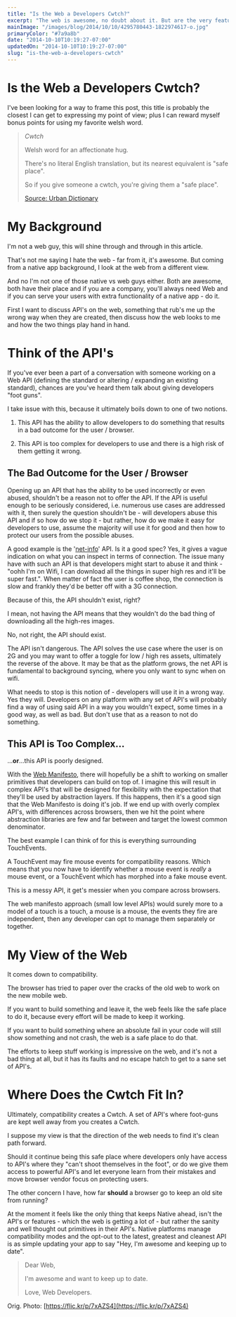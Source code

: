```yaml
---
title: "Is the Web a Developers Cwtch?"
excerpt: "The web is awesome, no doubt about it. But are the very features that make it so powerful, also act as the very thing that holds it back."
mainImage: "/images/blog/2014/10/10/4295780443-1822974617-o.jpg"
primaryColor: "#7a9a8b"
date: "2014-10-10T10:19:27-07:00"
updatedOn: "2014-10-10T10:19:27-07:00"
slug: "is-the-web-a-developers-cwtch"
---
```


# Is the Web a Developers Cwtch? 

I've been looking for a way to frame this post, this title is probably the closest I can get to expressing my point of view; plus I can reward myself bonus points for using my favorite welsh word.

> *Cwtch*
>
> Welsh word for an affectionate hug.
>
> There's no literal English translation, but its nearest equivalent is "safe place".
>
> So if you give someone a cwtch, you're giving them a "safe place". 
>
> [Source: Urban Dictionary](http://www.urbandictionary.com/define.php?term=cwtch)

# My Background

I'm not a web guy, this will shine through and through in this article. 

That's not me saying I hate the web - far from it, it's awesome. But coming from a native app background, I look at the web from a different view.

And no I'm not one of those native vs web guys either. Both are awesome, both have their place and if you are a company, you'll always need Web and if you can serve your users with extra functionality of a native app - do it.

First I want to discuss API's on the web, something that rub's me up the wrong way when they are created, then discuss how the web looks to me and how the two things play hand in hand.

# Think of the API's

If you've ever been a part of a conversation with someone working on a Web API (defining the standard or altering / expanding an existing standard), chances are you've heard them talk about giving developers "foot guns".

I take issue with this, because it ultimately boils down to one of two notions.

1. This API has the ability to allow developers to do something that results in a bad outcome for the user / browser.

2. This API is too complex for developers to use and there is a high risk of them getting it wrong.

## The Bad Outcome for the User / Browser

Opening up an API that has the ability to be used incorrectly or even abused, shouldn't be a reason not to offer the API. If the API is useful enough to be seriously considered, i.e. numerous use cases are addressed with it, then surely the question shouldn't be - will developers abuse this API and if so how do we stop it - but rather, how do we make it easy for developers to use, assume the majority will use it for good and then how to protect our users from the possible abuses.

A good example is the '[net-info](http://w3c.github.io/netinfo/)' API. Is it a good spec? Yes, it gives a vague indication on what you can inspect in terms of connection. The issue many have with such an API is that developers might start to abuse it and think - "oohh I'm on Wifi, I can download all the things in super high res and it'll be super fast.". When matter of fact the user is coffee shop, the connection is slow and frankly they'd be better off with a 3G connection.

Because of this, the API shouldn't exist, right? 

I mean, not having the API means that they wouldn't do the bad thing of downloading all the high-res images.

No, not right, the API should exist. 

The API isn't dangerous. The API solves the use case where the user is on 2G and you may want to offer a toggle for low / high res assets, ultimately the reverse of the above. It may be that as the platform grows, the net API is fundamental to background syncing, where you only want to sync when on wifi.

What needs to stop is this notion of - developers will use it in a wrong way. Yes they will. Developers on any platform with any set of API's will probably find a way of using said API in a way you wouldn't expect, some times in a good way, as well as bad. But don't use that as a reason to not do something.

## This API is Too Complex...

...**or**...this API is poorly designed.

With the [Web Manifesto](http://extensiblewebmanifesto.org/), there will hopefully be a shift to working on smaller primitives that developers can build on top of. I imagine this will result in complex API's that will be designed for flexibility with the expectation that they'll be used by abstraction layers. If this happens, then it's a good sign that the Web Manifesto is doing it's job. If we end up with overly complex API's, with differences across browsers, then we hit the point where abstraction libraries are few and far between and target the lowest common denominator.

The best example I can think of for this is everything surrounding TouchEvents.

A TouchEvent may fire mouse events for compatibility reasons. Which means that you now have to identify whether a mouse event is *really* a mouse event, or a TouchEvent which has morphed into a fake mouse event.

This is a messy API, it get's messier when you compare across browsers.

The web manifesto approach (small low level APIs) would surely more to a model of a touch is a touch, a mouse is a mouse, the events they fire are independent, then any developer can opt to manage them separately or together.

# My View of the Web

It comes down to compatibility.

The browser has tried to paper over the cracks of the old web to work on the new mobile web.

If you want to build something and leave it, the web feels like the safe place to do it, because every effort will be made to keep it working.

If you want to build something where an absolute fail in your code will still show something and not crash, the web is a safe place to do that.

The efforts to keep stuff working is impressive on the web, and it's not a bad thing at all, but it has its faults and no escape hatch to get to a sane set of API's.

# Where Does the Cwtch Fit In?

Ultimately, compatibility creates a Cwtch. A set of API's where foot-guns are kept well away from you creates a Cwtch.

I suppose my view is that the direction of the web needs to find it's clean path forward.

Should it continue being this safe place where developers only have access to API's where they "can't shoot themselves in the foot", or do we give them access to powerful API's and let everyone learn from their mistakes and move browser vendor focus on protecting users.

The other concern I have, how far **should** a browser go to keep an old site from running? 

At the moment it feels like the only thing that keeps Native ahead, isn't the API's or features - which the web is getting a lot of - but rather the sanity and well thought out primitives in their API's. Native platforms manage compatibility modes and the opt-out to the latest, greatest and cleanest API is as simple updating your app to say "Hey, I'm awesome and keeping up to date".

> Dear Web,
>
> I'm awesome and want to keep up to date.
>
> Love,
> Web Developers.

Orig. Photo: [https://flic.kr/p/7xAZS4](https://flic.kr/p/7xAZS4)